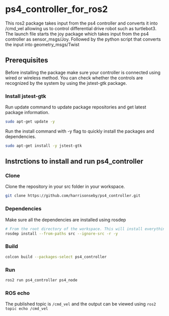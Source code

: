 # ps4_controller_for_ros2
This ros2 package takes input from the ps4 controller and converts it into /cmd_vel allowing us to control differential drive robot such as turtlebot3. The launch file starts the joy package which takes input from the ps4 controller as sensor_msgs/Joy. Followed by the python script that converts the input into geometry_msgs/Twist

## Prerequisites
Before installing the package make sure your controller is connected using wired or wireless method. 
You can check whether the controls are recognized by the system by using the jstest-gtk package.
### Install jstest-gtk
Run update command to update package repositories and get latest package information.
```bash
sudo apt-get update -y
```
Run the install command with -y flag to quickly install the packages and dependencies. 
```bash
sudo apt-get install -y jstest-gtk
```

## Instrctions to install and run ps4_controller
### Clone 
Clone the repository in your src folder in your workspace.
```bash
git clone https://github.com/harrisonseby/ps4_controller.git
```
### Dependencies
Make sure all the dependencies are installed using rosdep
```bash
# From the root directory of the workspace. This will install everything mentioned in package.xml
rosdep install --from-paths src --ignore-src -r -y
```
### Build
```bash
colcon build --packages-select ps4_controller
```
### Run
```bash
ros2 run ps4_controller ps4_node
```
### ROS echo
The published topic is `/cmd_vel` and the output can be viewed using `ros2 topic echo /cmd_vel`
